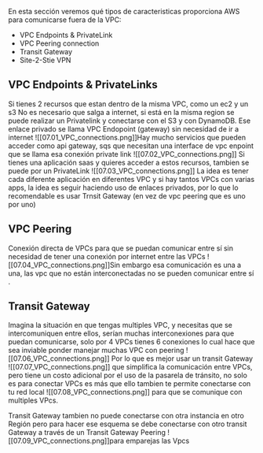 

En esta sección veremos qué tipos de caracteristicas proporciona AWS para comunicarse fuera de la VPC:
- VPC Endpoints & PrivateLink
- VPC Peering connection
- Transit Gateway
- Site-2-Stie VPN

## VPC Endpoints & PrivateLinks
Si tienes 2 recursos que estan dentro de la misma VPC, como un ec2 y un s3
No es necesario que salga a internet, si está en la misma region se puede realizar un Privatelink y conectarse con el S3 y con DynamoDB.
Ese enlace privado se llama VPC Endopoint (gateway) sin necesidad de ir a internet
![[07.01_VPC_connections.png]]Hay mucho servicios que pueden acceder como api gateway, sqs que necesitan una interface de vpc enpoint que se llama esa conexión private link
![[07.02_VPC_connections.png]]
Si tienes una aplicación saas y quieres acceder a estos recursos, tambien se puede por un PrivateLink
![[07.03_VPC_connections.png]]
La idea es tener  cada diferente aplicación en diferentes VPC y si hay tantos VPCs con varias apps, la idea es seguir haciendo uso de enlaces privados, por lo que lo recomendable es usar Trnsit Gateway (en vez de vpc peering que es uno por uno)

## VPC Peering
Conexión directa de VPCs para que se puedan comunicar entre sí sin necesidad de tener una conexión por internet entre las VPCs
![[07.04_VPC_connections.png]]Sin embargo esa comunicación es una a una, las vpc que no están interconectadas no se pueden comunicar entre sí .

## Transit Gateway
Imagina la situación en que tengas multiples VPC, y necesitas que se intercomuniquen entre ellos, serían muchas interconexiones para que puedan comunicarse, solo por 4 VPCs tienes 6 conexiones lo cual hace que sea inviable ponder manejar muchas VPC con peering 
![[07.06_VPC_connections.png]]
Por lo que es mejor usar un transit Gateway
![[07.07_VPC_connections.png]]
que simplifica la comunicación entre VPCs, pero tiene un costo adicional por el uso de la pasarela de tránsito, no solo es para conectar VPCs es más que ello tambien te permite conectarse con tu red local
![[07.08_VPC_connections.png]]
para que se comunique con multiples VPcs.

Transit Gateway tambien no puede conectarse con otra instancia en otro Región pero para hacer ese esquema se debe conectarse con otro transit Gateway a través de un Transit Gateway Peering 
![[07.09_VPC_connections.png]]para emparejas las Vpcs
